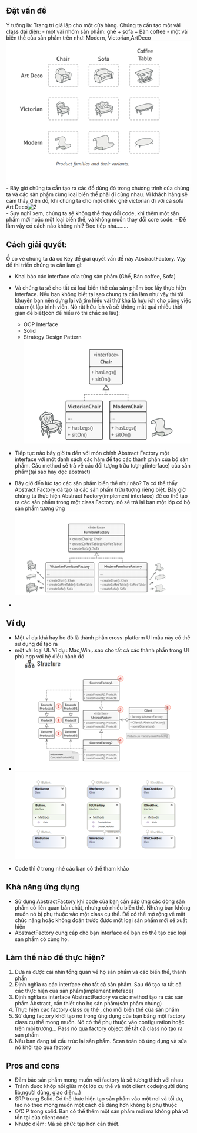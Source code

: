 ﻿## Đặt vấn đề
Ý tưởng là: Trang trí giả lập cho một cửa hàng. Chúng ta cần tạo một vài class đại diện:
	- một vài nhóm sản phẩm: ghế + sofa + Bàn coffee 
    - một vài biến thể của sản phẩm trên như: Modern, Victorian,ArtDeco
    ![File](docs/file.png) 
    - Bây giờ chúng ta cần tạo ra các đồ dùng đó trong chương trình của chúng ta và các sản phẩm cùng loại biến thể phải đi cùng nhau. Vì khách hàng sẽ cảm thấy điên dồ, khi chúng ta cho một chiếc ghế victorian đi với cá sofa Art Deco![2](2.png)  
    - Suy nghĩ xem, chúng ta sẽ không thể thay đổi code, khi thêm một sản phẩm mới hoặc một loại biến thể, và không muốn thay đổi core code.
    - Để làm vậy có cách nào không nhỉ? Đọc tiếp nhá........

## Cách giải quyết:
Ồ có vẻ chúng ta đã có Key để giải quyết vấn đề này AbstractFactory. Vậy để thi triển chúng ta cần làm gì:

* Khai báo các interface của từng sản phẩm (Ghế, Bàn coffee, Sofa)
* Và chúng ta sẽ cho tất cả loại biến thể của sản phẩm bọc lấy thực hiện Interface. Nếu bạn không biết tại sao chung ta cần làm như vậy thì tôi  
    khuyên bạn nên dựng lại và tìm hiểu vài thứ khá là hưu ích cho công việc của một lập trình viên. 
    Nó rất hữu ích và sẽ không mất quá nhiều thời gian để biết(còn để hiểu rõ thì chắc sẽ lâu):
    - OOP Interface
    - Solid
    - Strategy Design Pattern
![Chair Implement](docs/ChairImplement.png)

* Tiếp tục nào bây giờ ta đến với món chính Abstract Factory một interface với một danh sách các hàm
để tạo các thành phần của bộ sản phẩm. Các method sẽ trả về các đối tượng trừu tượng(interface) của sản phẩm(tại sao hay đọc abstract)
* Bây giờ đến lúc tạo các sản phẩm biến thể như nào? Ta có thể thấy  Abstract Factory đã tạo ra các sản phẩm trừu tượng riêng biệt. Bây giờ chúng ta thực hiện
Abstract Factory(implement interface) để có thể tạo ra các sản phẩm trong một class Factory. nó sẽ trả lại bạn một lớp có bộ sản phẩm tương ứng
![Factory](docs/factory.png)
* 
## Ví dụ
* Một ví dụ khá hay ho đó là thành phần cross-platform UI mẫu này có thể sử dụng để tạo ra
* một vài loại UI. Ví dụ : Mac,Win,..sao cho tất cả các thành phần trong UI phù hợp với hệ điều hành đó
* ![F](docs/f.png)
![U I](docs/UI.png)
- Code thì ở trong nhé các bạn có thể tham khảo

## Khả năng ứng dụng

* Sử dụng AbstractFactory khi code của bạn cần đáp ứng các dòng sản phẩm có liên quan bản chất, nhưng có nhiều biến thể.
Nhưng bạn không muốn nó bị phụ thuộc vào một class cụ thể. Để có thể mở rộng về mặt chức năng hoặc
không đoán trước được một loại sản phẩm mới sẽ xuất hiện
* AbstractFactory cung cấp cho bạn interface để bạn có thể tạo các loại sản phẩm có cùng họ. 
## Làm thể nào để thực hiện?
1. Đưa ra được cái nhìn tổng quan về họ sản phẩm  và các biến thể, thành phần
2. Định nghĩa ra các interface cho tất cả sản phẩm. Sau đó tạo ra tất cả các thực hiện của sản phẩm(implement inteface)
3. Định nghĩa ra interface AbstractFactory và các method tạo ra các sản phẩm Abstract, cần thiết cho họ sản phẩm(sản phẩm chung)
4.  Thực hiện cac factory class cụ thể , cho mỗi biến thể của sản phẩm
5. Sử dụng factory khởi tạo nó trong ứng dụng của bạn bằng một factory class cụ thể mong muốn. 
Nó có thể phụ thuộc vào configuration hoặc trên môi trường... Pass nó qua factory object để tất cả class nó tạo ra sản phẩm
6. Nếu bạn đang tái cấu trúc lại sản phẩm. Scan toàn bộ ứng dụng và sửa nó khởi tạo qua factory

## Pros and cons
- Đảm bảo sản phẩm mong muốn với factory là sẽ tương thích với nhau
- Tránh được khớp nối giữa một lớp cụ thể và một client code(người dùng lib,người dùng, giao diện...)
- SRP trong Solid. Có thể thực hiện tạo sản phẩm vào một nơi và tối ưu, tạo nó theo mong muốn một cách dễ dàng hơn
không bị phụ thuộc
- O/C P trong solid. Bạn có thể thêm một sản phẩm mới mà không phá vỡ tồn tại của client code
- Nhược điểm: Mã sẽ phức tạp hơn cần thiết. 